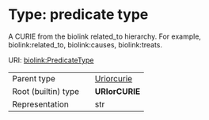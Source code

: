 
# Type: predicate type


A CURIE from the biolink related_to hierarchy. For example, biolink:related_to, biolink:causes, biolink:treats.

URI: [biolink:PredicateType](https://w3id.org/biolink/vocab/PredicateType)

|  |  |  |
| --- | --- | --- |
| Parent type | | [Uriorcurie](types/Uriorcurie.md) |
| Root (builtin) type | | **URIorCURIE** |
| Representation | | str |

